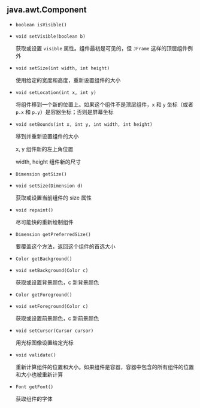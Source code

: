 ## java.awt.Component

* `boolean isVisible()`

* `void setVisible(boolean b)`

    获取或设置 `visible` 属性。组件最初是可见的，但 `JFrame` 这样的顶层组件例外
    
* `void setSize(int width, int height)`

    使用给定的宽度和高度，重新设置组件的大小
    
* `void setLocation(int x, int y)`

    将组件移到一个新的位置上。如果这个组件不是顶层组件，`x` 和 `y` 坐标（或者 `p.x` 和 `p.y`）是容器坐标；否则是屏幕坐标
    
* `void setBounds(int x, int y, int width, int height)`

    移到并重新设置组件的大小
    
    x, y 组件新的左上角位置
    
    width, height   组件新的尺寸
    
* `Dimension getSize()`

* `void setSize(Dimension d)`

    获取或设置当前组件的 size 属性
    
* `void repaint()`

    尽可能快的重新绘制组件
    
* `Dimension getPreferredSize()`

    要覆盖这个方法，返回这个组件的首选大小
    
* `Color getBackground()`

* `void setBackground(Color c)`

    获取或设置背景颜色，c 新背景颜色
    
* `Color getForeground()`

* `void setForeground(Color c)`

    获取或设置前景颜色，c 新前景颜色
    
* `void setCursor(Cursor cursor)`

    用光标图像设置给定光标
    
* `void validate()`

    重新计算组件的位置和大小。如果组件是容器，容器中包含的所有组件的位置和大小也被重新计算
    
* `Font getFont()`

    获取组件的字体
